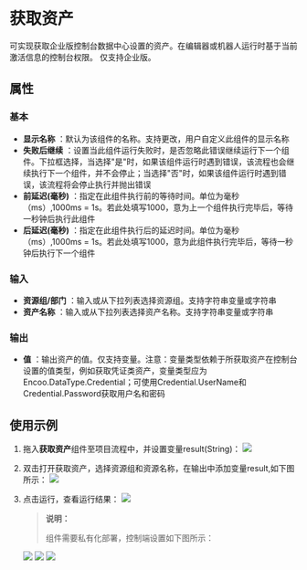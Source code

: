# 获取资产

可实现获取企业版控制台数据中心设置的资产。在编辑器或机器人运行时基于当前激活信息的控制台权限。
仅支持企业版。

## 属性

### 基本

- **显示名称** ：默认为该组件的名称。支持更改，用户自定义此组件的显示名称
- **失败后继续** ：设置当此组件运行失败时，是否忽略此错误继续运行下一个组件。下拉框选择，当选择"是"时，如果该组件运行时遇到错误，该流程也会继续执行下一个组件，并不会停止；当选择"否"时，如果该组件运行时遇到错误，该流程将会停止执行并抛出错误
- **前延迟(毫秒)** ：指定在此组件执行前的等待时间。单位为毫秒（ms）,1000ms = 1s。若此处填写1000，意为上一个组件执行完毕后，等待一秒钟后执行此组件
- **后延迟(毫秒)** ：指定在此组件执行后的延迟时间。单位为毫秒（ms）,1000ms = 1s。若此处填写1000，意为此组件执行完毕后，等待一秒钟后执行下一个组件

### 输入

- **资源组/部门** ：输入或从下拉列表选择资源组。支持字符串变量或字符串
- **资产名称** ：输入或从下拉列表选择资产名称。支持字符串变量或字符串

### 输出

- **值** ：输出资产的值。仅支持变量。注意：变量类型依赖于所获取资产在控制台设置的值类型，例如获取凭证类资产，变量类型应为 Encoo.DataType.Credential；可使用Credential.UserName和Credential.Password获取用户名和密码

## 使用示例

1. 拖入**获取资产**组件至项目流程中，并设置变量result(String)：
![](https://docimages.blob.core.chinacloudapi.cn/images/Activities/GetAssets_1.png)

2. 双击打开获取资产，选择资源组和资源名称，在输出中添加变量result,如下图所示：
![](https://docimages.blob.core.chinacloudapi.cn/images/Activities/GetAssets_2.png)

3. 点击运行，查看运行结果：
![](https://docimages.blob.core.chinacloudapi.cn/images/Activities/GetAssets_3.png)

   >**说明：**
   >
   >组件需要私有化部署，控制端设置如下图所示：

   ![](https://docimages.blob.core.chinacloudapi.cn/images/Activities/GetAssets_4.png)
   ![](https://docimages.blob.core.chinacloudapi.cn/images/Activities/GetAssets_5.png)
   ![](https://docimages.blob.core.chinacloudapi.cn/images/Activities/GetAssets_6.png)
